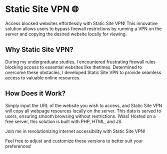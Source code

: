 # Static Site VPN 🌐

Access blocked websites effortlessly with Static Site VPN! This innovative solution allows users to bypass firewall restrictions by running a VPN on the server and copying the desired website locally for viewing.

## Why Static Site VPN?

During my undergraduate studies, I encountered frustrating firewall rules blocking access to essential websites like thetimes. Determined to overcome these obstacles, I developed Static Site VPN to provide seamless access to valuable online resources.

## How Does it Work?

Simply input the URL of the website you wish to access, and Static Site VPN will copy all webpage resources locally on the server. This data is served to users, ensuring smooth browsing without restrictions. (Was) Hosted on a free server, this solution is built with PHP, HTML, and JS.

Join me in revolutionizing internet accessibility with Static Site VPN!

Feel free to adjust and customize these versions to better suit your preferences!
